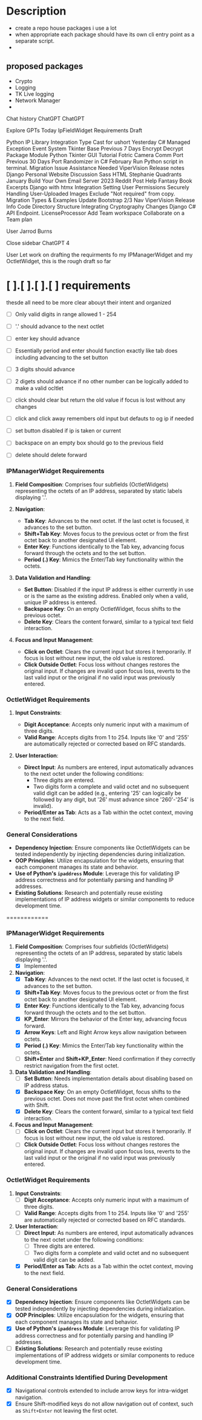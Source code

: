 # Description
- create a repo house packages i use a lot
- when appropriate each package should have its own cli entry point as a separate script.
- 
## proposed packages
- Crypto
- Logging
- TK Live logging
- Network Manager
- 


Chat history
ChatGPT
ChatGPT

Explore GPTs
Today
IpFieldWidget Requirements Draft


Python IP Library Integration
Type Cast for ushort
Yesterday
C# Managed Exception Event System
Tkinter Base
Previous 7 Days
Encrypt Decrypt Package Module
Python Tkinter GUI Tutorial
Fotric Camera Comm Port
Previous 30 Days
Port Randomizer in C#
February
Run Python script in terminal.
Migration Issue Assistance Needed
ViperVision Release notes
Django Personal Website Discussion
Sass HTML Stephanie Quadrants
January
Build Your Own Email Server
2023
Reddit Post Help
Fantasy Book Excerpts
Django with htmx Integration
Setting User Permissions
Securely Handling User-Uploaded Images
Exclude "Not required" from copy.
Migration Types & Examples
Update Bootstrap 2/3 Nav
ViperVision Release Info
Code Directory Structure
Integrating Cryptography Changes
Django C# API Endpoint.
LicenseProcessor
Add Team workspace
Collaborate on a Team plan

User
Jarrod Burns

Close sidebar
ChatGPT 4

User
Let work on drafting the requirments fo my IPManagerWidget and my OctletWidget, this is the rough draft so far 

# [ ].[ ].[ ].[ ] requirements
thesde all need to be more clear abouyt their intent and organized

- [ ] Only valid digits in range allowed 1 - 254
- [ ] '.' should advance to the next octlet
- [ ] enter key should advance
- [ ] Essentially period and enter should function exactly like tab does including advancing to the set button
- [ ] 3 digits should advance
- [ ] 2 digets should advance if no other number can be logically added to make a valid ocltlet
- [ ] click should clear but return the old value if focus is lost without any changes
- [ ] click and click away remembers old input but defauts to og ip if needed
- [ ] set button disabled if ip is taken or current
- [ ] backspace on an empty box should go to the previous field
- [ ] delete should delete forward




### IPManagerWidget Requirements

1. **Field Composition**: Comprises four subfields (OctletWidgets) representing the octets of an IP address, separated by static labels displaying '.'.

2. **Navigation**:
   - **Tab Key**: Advances to the next octet. If the last octet is focused, it advances to the set button.
   - **Shift+Tab Key**: Moves focus to the previous octet or from the first octet back to another designated UI element.
   - **Enter Key**: Functions identically to the Tab key, advancing focus forward through the octets and to the set button.
   - **Period (.) Key**: Mimics the Enter/Tab key functionality within the octets.

3. **Data Validation and Handling**:
   - **Set Button**: Disabled if the input IP address is either currently in use or is the same as the existing address. Enabled only when a valid, unique IP address is entered.
   - **Backspace Key**: On an empty OctletWidget, focus shifts to the previous octet.
   - **Delete Key**: Clears the content forward, similar to a typical text field interaction.

4. **Focus and Input Management**:
   - **Click on Octlet**: Clears the current input but stores it temporarily. If focus is lost without new input, the old value is restored.
   - **Click Outside Octlet**: Focus loss without changes restores the original input. If changes are invalid upon focus loss, reverts to the last valid input or the original if no valid input was previously entered.

### OctletWidget Requirements

1. **Input Constraints**:
   - **Digit Acceptance**: Accepts only numeric input with a maximum of three digits.
   - **Valid Range**: Accepts digits from 1 to 254. Inputs like '0' and '255' are automatically rejected or corrected based on RFC standards.

2. **User Interaction**:
   - **Direct Input**: As numbers are entered, input automatically advances to the next octet under the following conditions:
     - Three digits are entered.
     - Two digits form a complete and valid octet and no subsequent valid digit can be added (e.g., entering '25' can logically be followed by any digit, but '26' must advance since '260'-'254' is invalid).
   - **Period/Enter as Tab**: Acts as a Tab within the octet context, moving to the next field.

### General Considerations

- **Dependency Injection**: Ensure components like OctletWidgets can be tested independently by injecting dependencies during initialization.
- **OOP Principles**: Utilize encapsulation for the widgets, ensuring that each component manages its state and behavior.
- **Use of Python's `ipaddress` Module**: Leverage this for validating IP address correctness and for potentially parsing and handling IP addresses.
- **Existing Solutions**: Research and potentially reuse existing implementations of IP address widgets or similar components to reduce development time.



============


### IPManagerWidget Requirements

1. **Field Composition**: Comprises four subfields (OctletWidgets) representing the octets of an IP address, separated by static labels displaying '.'.
   - [x] Implemented

2. **Navigation**:
   - [x] **Tab Key**: Advances to the next octet. If the last octet is focused, it advances to the set button.
   - [x] **Shift+Tab Key**: Moves focus to the previous octet or from the first octet back to another designated UI element.
   - [x] **Enter Key**: Functions identically to the Tab key, advancing focus forward through the octets and to the set button.
   - [x] **KP_Enter**: Mirrors the behavior of the Enter key, advancing focus forward.
   - [x] **Arrow Keys**: Left and Right Arrow keys allow navigation between octets.
   - [x] **Period (.) Key**: Mimics the Enter/Tab key functionality within the octets.
   - [ ] **Shift+Enter** and **Shift+KP_Enter**: Need confirmation if they correctly restrict navigation from the first octet.

3. **Data Validation and Handling**:
   - [ ] **Set Button**: Needs implementation details about disabling based on IP address status.
   - [x] **Backspace Key**: On an empty OctletWidget, focus shifts to the previous octet. Does not move past the first octet when combined with Shift.
   - [x] **Delete Key**: Clears the content forward, similar to a typical text field interaction.

4. **Focus and Input Management**:
   - [ ] **Click on Octlet**: Clears the current input but stores it temporarily. If focus is lost without new input, the old value is restored.
   - [ ] **Click Outside Octlet**: Focus loss without changes restores the original input. If changes are invalid upon focus loss, reverts to the last valid input or the original if no valid input was previously entered.

### OctletWidget Requirements

1. **Input Constraints**:
   - [ ] **Digit Acceptance**: Accepts only numeric input with a maximum of three digits.
   - [ ] **Valid Range**: Accepts digits from 1 to 254. Inputs like '0' and '255' are automatically rejected or corrected based on RFC standards.

2. **User Interaction**:
   - [ ] **Direct Input**: As numbers are entered, input automatically advances to the next octet under the following conditions:
     - [ ] Three digits are entered.
     - [ ] Two digits form a complete and valid octet and no subsequent valid digit can be added.
   - [x] **Period/Enter as Tab**: Acts as a Tab within the octet context, moving to the next field.

### General Considerations

- [x] **Dependency Injection**: Ensure components like OctletWidgets can be tested independently by injecting dependencies during initialization.
- [x] **OOP Principles**: Utilize encapsulation for the widgets, ensuring that each component manages its state and behavior.
- [x] **Use of Python's `ipaddress` Module**: Leverage this for validating IP address correctness and for potentially parsing and handling IP addresses.
- [ ] **Existing Solutions**: Research and potentially reuse existing implementations of IP address widgets or similar components to reduce development time.

### Additional Constraints Identified During Development

- [x] Navigational controls extended to include arrow keys for intra-widget navigation.
- [x] Ensure Shift-modified keys do not allow navigation out of context, such as `Shift+Enter` not leaving the first octet.
